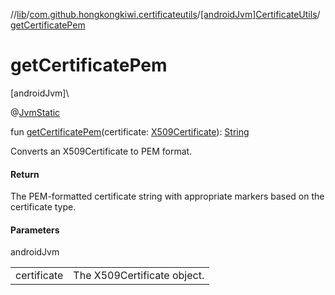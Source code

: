 //[lib](../../../index.md)/[com.github.hongkongkiwi.certificateutils](../index.md)/[[androidJvm]CertificateUtils](index.md)/[getCertificatePem](get-certificate-pem.md)

# getCertificatePem

[androidJvm]\

@[JvmStatic](https://kotlinlang.org/api/latest/jvm/stdlib/kotlin.jvm/-jvm-static/index.html)

fun [getCertificatePem](get-certificate-pem.md)(certificate: [X509Certificate](https://developer.android.com/reference/kotlin/java/security/cert/X509Certificate.html)): [String](https://kotlinlang.org/api/latest/jvm/stdlib/kotlin/-string/index.html)

Converts an X509Certificate to PEM format.

#### Return

The PEM-formatted certificate string with appropriate markers based on the certificate type.

#### Parameters

androidJvm

| | |
|---|---|
| certificate | The X509Certificate object. |
